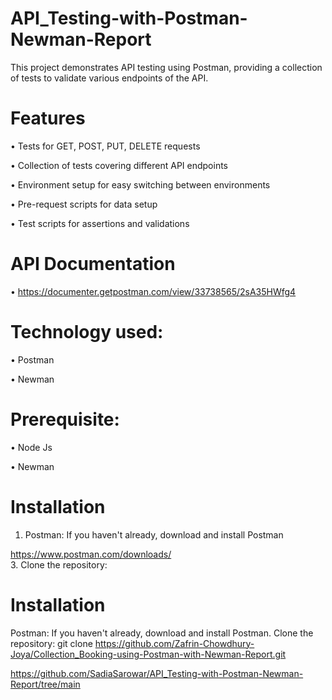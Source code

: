 # API_Testing-with-Postman-Newman-Report
This project demonstrates API testing using Postman, providing a collection of tests to validate various endpoints of the API.
# Features
•	Tests for GET, POST, PUT, DELETE requests

•	Collection of tests covering different API endpoints

•	Environment setup for easy switching between environments

•	Pre-request scripts for data setup

•	Test scripts for assertions and validations

# API Documentation
• https://documenter.getpostman.com/view/33738565/2sA35HWfg4
# Technology used:
•	Postman

•	Newman
# Prerequisite:
•	Node Js

•	Newman
# Installation
1.	Postman: If you haven't already, download and install Postman
   
   https://www.postman.com/downloads/  
3.	Clone the repository:

# Installation
Postman: If you haven't already, download and install Postman.
Clone the repository:
 git clone https://github.com/Zafrin-Chowdhury-Joya/Collection_Booking-using-Postman-with-Newman-Report.git


   https://github.com/SadiaSarowar/API_Testing-with-Postman-Newman-Report/tree/main





